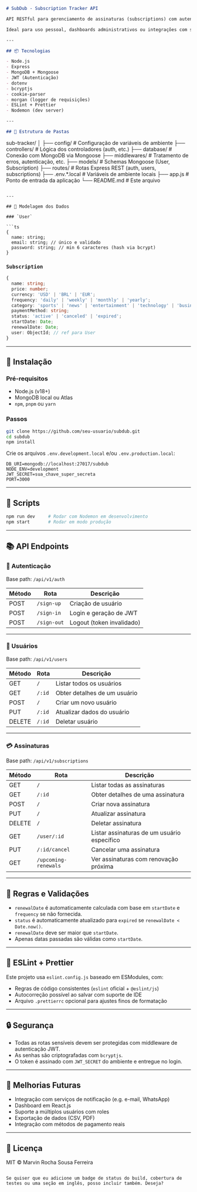 ```markdown
# SubDub - Subscription Tracker API

API RESTful para gerenciamento de assinaturas (subscriptions) com autenticação JWT, MongoDB/Mongoose e arquitetura Express modular.

Ideal para uso pessoal, dashboards administrativos ou integrações com sistemas de controle financeiro.

---

## 📦 Tecnologias

- Node.js
- Express
- MongoDB + Mongoose
- JWT (Autenticação)
- dotenv
- bcryptjs
- cookie-parser
- morgan (logger de requisições)
- ESLint + Prettier
- Nodemon (dev server)

---

## 📁 Estrutura de Pastas
```

sub-tracker/
│
├── config/ # Configuração de variáveis de ambiente
├── controllers/ # Lógica dos controladores (auth, etc.)
├── database/ # Conexão com MongoDB via Mongoose
├── middlewares/ # Tratamento de erros, autenticação, etc.
├── models/ # Schemas Mongoose (User, Subscription)
├── routes/ # Rotas Express REST (auth, users, subscriptions)
├── .env.\*.local # Variáveis de ambiente locais
├── app.js # Ponto de entrada da aplicação
└── README.md # Este arquivo

````

---

## 🧠 Modelagem dos Dados

### `User`

```ts
{
  name: string;
  email: string; // único e validado
  password: string; // min 6 caracteres (hash via bcrypt)
}
````

### `Subscription`

```ts
{
  name: string;
  price: number;
  currency: 'USD' | 'BRL' | 'EUR';
  frequency: 'daily' | 'weekly' | 'monthly' | 'yearly';
  category: 'sports' | 'news' | 'entertainment' | 'technology' | 'business' | ...;
  paymentMethod: string;
  status: 'active' | 'canceled' | 'expired';
  startDate: Date;
  renewalDate: Date;
  user: ObjectId; // ref para User
}
```

---

## 🧪 Instalação

### Pré-requisitos

- Node.js (v18+)
- MongoDB local ou Atlas
- `npm`, `pnpm` ou `yarn`

### Passos

```bash
git clone https://github.com/seu-usuario/subdub.git
cd subdub
npm install
```

Crie os arquivos `.env.development.local` e/ou `.env.production.local`:

```
DB_URI=mongodb://localhost:27017/subdub
NODE_ENV=development
JWT_SECRET=sua_chave_super_secreta
PORT=3000
```

---

## 🔧 Scripts

```bash
npm run dev     # Rodar com Nodemon em desenvolvimento
npm start       # Rodar em modo produção
```

---

## 📚 API Endpoints

### 🔐 Autenticação

Base path: `/api/v1/auth`

| Método | Rota        | Descrição                 |
| ------ | ----------- | ------------------------- |
| POST   | `/sign-up`  | Criação de usuário        |
| POST   | `/sign-in`  | Login e geração de JWT    |
| POST   | `/sign-out` | Logout (token invalidado) |

---

### 👤 Usuários

Base path: `/api/v1/users`

| Método | Rota   | Descrição                    |
| ------ | ------ | ---------------------------- |
| GET    | `/`    | Listar todos os usuários     |
| GET    | `/:id` | Obter detalhes de um usuário |
| POST   | `/`    | Criar um novo usuário        |
| PUT    | `/:id` | Atualizar dados do usuário   |
| DELETE | `/:id` | Deletar usuário              |

---

### 💳 Assinaturas

Base path: `/api/v1/subscriptions`

| Método | Rota                 | Descrição                                   |
| ------ | -------------------- | ------------------------------------------- |
| GET    | `/`                  | Listar todas as assinaturas                 |
| GET    | `/:id`               | Obter detalhes de uma assinatura            |
| POST   | `/`                  | Criar nova assinatura                       |
| PUT    | `/`                  | Atualizar assinatura                        |
| DELETE | `/`                  | Deletar assinatura                          |
| GET    | `/user/:id`          | Listar assinaturas de um usuário específico |
| PUT    | `/:id/cancel`        | Cancelar uma assinatura                     |
| GET    | `/upcoming-renewals` | Ver assinaturas com renovação próxima       |

---

## 🧠 Regras e Validações

- `renewalDate` é automaticamente calculada com base em `startDate` e `frequency` se não fornecida.
- `status` é automaticamente atualizado para `expired` se `renewalDate < Date.now()`.
- `renewalDate` deve ser maior que `startDate`.
- Apenas datas passadas são válidas como `startDate`.

---

## 🧹 ESLint + Prettier

Este projeto usa `eslint.config.js` baseado em ESModules, com:

- Regras de código consistentes (`eslint` oficial + `@eslint/js`)
- Autocorreção possível ao salvar com suporte de IDE
- Arquivo `.prettierrc` opcional para ajustes finos de formatação

---

## 🔒 Segurança

- Todas as rotas sensíveis devem ser protegidas com middleware de autenticação JWT.
- As senhas são criptografadas com `bcryptjs`.
- O token é assinado com `JWT_SECRET` do ambiente e entregue no login.

---

## 📌 Melhorias Futuras

- Integração com serviços de notificação (e.g. e-mail, WhatsApp)
- Dashboard em React.js
- Suporte a múltiplos usuários com roles
- Exportação de dados (CSV, PDF)
- Integração com métodos de pagamento reais

---

## 🧾 Licença

MIT © Marvin Rocha Sousa Ferreira

```

Se quiser que eu adicione um badge de status do build, cobertura de testes ou uma seção em inglês, posso incluir também. Deseja?
```

